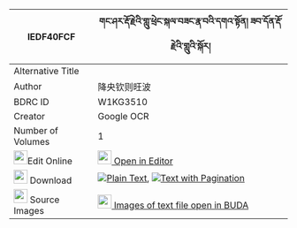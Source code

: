 |IEDF40FCF|གང་ཤར་རྡོ་རྗེའི་གླུ་ཕྲེང་སྐལ་བཟང་རྣ་བའི་དགའ་སྟོན། ཟབ་དོན་རྡོ་རྗེའི་གླུའི་སྐོར། 
| --- | --- 
|Alternative Title |
|Author| 降央钦则旺波
|BDRC ID | W1KG3510
|Creator | Google OCR
|Number of Volumes| 1
|<img width="25" src="https://img.icons8.com/color/25/000000/edit-property.png">Edit Online| [<img width="25" src="https://avatars.githubusercontent.com/u/45091458?s=200&v=4"> Open in Editor](http://editor.openpecha.org/IEDF40FCF)
|<img width="25" src="https://img.icons8.com/fluent/48/000000/download-2.png"/>  Download | [![](https://img.icons8.com/color/20/000000/txt.png)Plain Text](https://github.com/Openpecha/IEDF40FCF/releases/download/v2/gang_shar_dorje_i_lu_treng_kal_plain_IEDF40FCF.zip), [![](https://img.icons8.com/color/20/000000/txt.png)Text with Pagination](https://github.com/Openpecha/IEDF40FCF/releases/download/v2/gang_shar_dorje_i_lu_treng_kal_pages_IEDF40FCF.zip)
|<img width="25" src="https://img.icons8.com/plasticine/100/000000/pictures-folder.png"/>  Source Images | [<img width="25" src="https://library.bdrc.io/icons/BUDA-small.svg"> Images of text file open in BUDA](https://library.bdrc.io/show/bdr:W1KG3510)